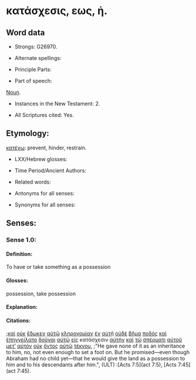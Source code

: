# κατάσχεσις, εως, ἡ.

<!-- Status: S2=Needs2ndReview -->
<!-- Lexica used for edits: BDAG, FFM, LN, BN, A-S -->

## Word data

* Strongs: G26970.


* Alternate spellings:

* Principle Parts: 

* Part of speech: 

[Noun](http://ugg.readthedocs.io/en/latest/noun.html).

* Instances in the New Testament: 2.

* All Scriptures cited: Yes.

## Etymology: 

[κατέχω](../G27220/01.md): prevent, hinder, restrain.

* LXX/Hebrew glosses: 

* Time Period/Ancient Authors: 

* Related words: 

* Antonyms for all senses:

* Synonyms for all senses: 

## Senses:

### Sense 1.0:

#### Definition: 

To have or take something as a possession

#### Glosses:

possession, take possession

#### Explanation:

#### Citations:

;[καὶ](../G25320/01.md) [οὐκ](../G37560/01.md) [ἔδωκεν](../G13250/01.md) [αὐτῷ](../G08460/01.md) [κληρονομίαν](../G28170/01.md) [ἐν](../G17220/01.md) [αὐτῇ](../G08460/01.md) [οὐδὲ](../G37610/01.md) [βῆμα](../G09680/01.md) [ποδός](../G42280/01.md) [καὶ](../G25320/01.md) [ἐπηγγείλατο](../G18610/01.md) [δοῦναι](../G13250/01.md) [αὐτῷ](../G08460/01.md) [εἰς](../G15190/01.md) κατάσχεσιν [αὐτὴν](../G08460/01.md) [καὶ](../G25320/01.md) [τῷ](../G35880/01.md) [σπέρματι](../G46900/01.md) [αὐτοῦ](../G08460/01.md) [μετ’](../G33260/01.md) [αὐτόν](../G08460/01.md) [οὐκ](../G37560/01.md) [ὄντος](../G99999/01.md) [αὐτῷ](../G08460/01.md) [τέκνου](../G50430/01.md), 
;"He gave none of it as an inheritance to him, no, not even enough to set a foot on. But he promised—even though Abraham had no child yet—that he would give the land as a possession to him and to his descendants after him.",  (ULT)
:[Acts 7:5](act 7:5), [Acts 7:45](act 7:45).
